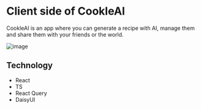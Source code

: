 
# Client side of CookleAI

CookleAI is an app where you can generate a recipe with AI, manage them and share them with your friends or the world.

![image](https://github.com/user-attachments/assets/55a2339b-97c4-47ba-b56f-395a88db2477)


## Technology

- React
- TS
- React Query
- DaisyUI
